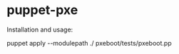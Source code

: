 puppet-pxe
==========

Installation and usage:

puppet apply --modulepath ./ pxeboot/tests/pxeboot.pp

